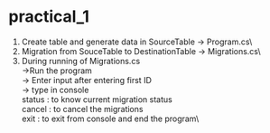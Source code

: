 # practical_1

1) Create table and generate data in SourceTable -> Program.cs\
2) Migration from SouceTable to DestinationTable -> Migrations.cs\
3) During running of Migrations.cs\
      ->Run the program\
      -> Enter input after entering first ID\
      -> type in console\
         status : to know current migration status\
         cancel : to cancel the migrations\
         exit : to exit from console and end the program\
